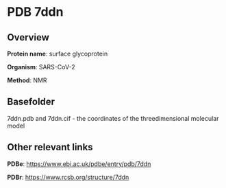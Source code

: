 # PDB 7ddn

## Overview

**Protein name**: surface glycoprotein

**Organism**: SARS-CoV-2

**Method**: NMR



## Basefolder

7ddn.pdb and 7ddn.cif - the coordinates of the threedimensional molecular model



## Other relevant links 
**PDBe**:  https://www.ebi.ac.uk/pdbe/entry/pdb/7ddn
 
**PDBr**: https://www.rcsb.org/structure/7ddn 
